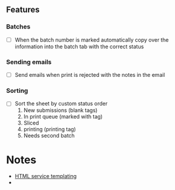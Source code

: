 
## Features


### Batches

- [ ] When the batch number is marked automatically copy over the information into the batch tab with the correct status 

### Sending emails
- [ ] Send emails when print is rejected with the notes in the email 


### Sorting
- [ ] Sort the sheet by custom status order 
	1. New submissions (blank tags)
	2. In print queue (marked with tag) 
	3. Sliced 
	4. printing (printing tag)
	5. Needs second batch 


# Notes 

-  [HTML service templating](https://developers.google.com/apps-script/guides/html/templates#index.html)
- 